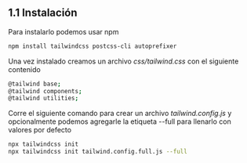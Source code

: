 ## 1.1 Instalación

Para instalarlo podemos usar npm

``` bash
npm install tailwindcss postcss-cli autoprefixer
```

Una vez instalado creamos un archivo *css/tailwind.css* con el siguiente
contenido

``` bash
@tailwind base;
@tailwind components;
@tailwind utilities;
```

Corre el siguiente comando para crear un archivo *tailwind.config.js* y
opcionalmente podemos agregarle la etiqueta --full para llenarlo con
valores por defecto

``` bash
npx tailwindcss init
npx tailwindcss init tailwind.config.full.js --full
```

